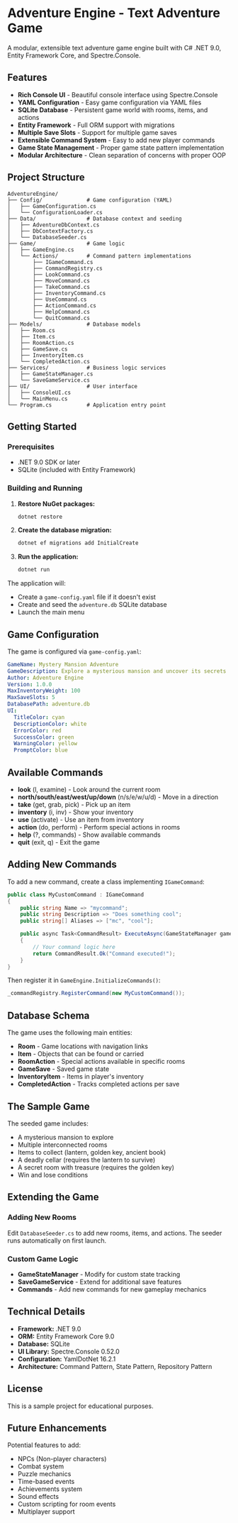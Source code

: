 # Adventure Engine - Text Adventure Game

A modular, extensible text adventure game engine built with C# .NET 9.0, Entity Framework Core, and Spectre.Console.

## Features

- **Rich Console UI** - Beautiful console interface using Spectre.Console
- **YAML Configuration** - Easy game configuration via YAML files
- **SQLite Database** - Persistent game world with rooms, items, and actions
- **Entity Framework** - Full ORM support with migrations
- **Multiple Save Slots** - Support for multiple game saves
- **Extensible Command System** - Easy to add new player commands
- **Game State Management** - Proper game state pattern implementation
- **Modular Architecture** - Clean separation of concerns with proper OOP

## Project Structure

```
AdventureEngine/
├── Config/              # Game configuration (YAML)
│   ├── GameConfiguration.cs
│   └── ConfigurationLoader.cs
├── Data/                # Database context and seeding
│   ├── AdventureDbContext.cs
│   ├── DbContextFactory.cs
│   └── DatabaseSeeder.cs
├── Game/                # Game logic
│   ├── GameEngine.cs
│   └── Actions/         # Command pattern implementations
│       ├── IGameCommand.cs
│       ├── CommandRegistry.cs
│       ├── LookCommand.cs
│       ├── MoveCommand.cs
│       ├── TakeCommand.cs
│       ├── InventoryCommand.cs
│       ├── UseCommand.cs
│       ├── ActionCommand.cs
│       ├── HelpCommand.cs
│       └── QuitCommand.cs
├── Models/              # Database models
│   ├── Room.cs
│   ├── Item.cs
│   ├── RoomAction.cs
│   ├── GameSave.cs
│   ├── InventoryItem.cs
│   └── CompletedAction.cs
├── Services/            # Business logic services
│   ├── GameStateManager.cs
│   └── SaveGameService.cs
├── UI/                  # User interface
│   ├── ConsoleUI.cs
│   └── MainMenu.cs
└── Program.cs           # Application entry point
```

## Getting Started

### Prerequisites

- .NET 9.0 SDK or later
- SQLite (included with Entity Framework)

### Building and Running

1. **Restore NuGet packages:**
   ```bash
   dotnet restore
   ```

2. **Create the database migration:**
   ```bash
   dotnet ef migrations add InitialCreate
   ```

3. **Run the application:**
   ```bash
   dotnet run
   ```

The application will:
- Create a `game-config.yaml` file if it doesn't exist
- Create and seed the `adventure.db` SQLite database
- Launch the main menu

## Game Configuration

The game is configured via `game-config.yaml`:

```yaml
GameName: Mystery Mansion Adventure
GameDescription: Explore a mysterious mansion and uncover its secrets
Author: Adventure Engine
Version: 1.0.0
MaxInventoryWeight: 100
MaxSaveSlots: 5
DatabasePath: adventure.db
UI:
  TitleColor: cyan
  DescriptionColor: white
  ErrorColor: red
  SuccessColor: green
  WarningColor: yellow
  PromptColor: blue
```

## Available Commands

- **look** (l, examine) - Look around the current room
- **north/south/east/west/up/down** (n/s/e/w/u/d) - Move in a direction
- **take** (get, grab, pick) - Pick up an item
- **inventory** (i, inv) - Show your inventory
- **use** (activate) - Use an item from inventory
- **action** (do, perform) - Perform special actions in rooms
- **help** (?, commands) - Show available commands
- **quit** (exit, q) - Exit the game

## Adding New Commands

To add a new command, create a class implementing `IGameCommand`:

```csharp
public class MyCustomCommand : IGameCommand
{
    public string Name => "mycommand";
    public string Description => "Does something cool";
    public string[] Aliases => ["mc", "cool"];

    public async Task<CommandResult> ExecuteAsync(GameStateManager gameState, string[] args)
    {
        // Your command logic here
        return CommandResult.Ok("Command executed!");
    }
}
```

Then register it in `GameEngine.InitializeCommands()`:

```csharp
_commandRegistry.RegisterCommand(new MyCustomCommand());
```

## Database Schema

The game uses the following main entities:

- **Room** - Game locations with navigation links
- **Item** - Objects that can be found or carried
- **RoomAction** - Special actions available in specific rooms
- **GameSave** - Saved game state
- **InventoryItem** - Items in player's inventory
- **CompletedAction** - Tracks completed actions per save

## The Sample Game

The seeded game includes:
- A mysterious mansion to explore
- Multiple interconnected rooms
- Items to collect (lantern, golden key, ancient book)
- A deadly cellar (requires the lantern to survive)
- A secret room with treasure (requires the golden key)
- Win and lose conditions

## Extending the Game

### Adding New Rooms

Edit `DatabaseSeeder.cs` to add new rooms, items, and actions. The seeder runs automatically on first launch.

### Custom Game Logic

- **GameStateManager** - Modify for custom state tracking
- **SaveGameService** - Extend for additional save features
- **Commands** - Add new commands for new gameplay mechanics

## Technical Details

- **Framework:** .NET 9.0
- **ORM:** Entity Framework Core 9.0
- **Database:** SQLite
- **UI Library:** Spectre.Console 0.52.0
- **Configuration:** YamlDotNet 16.2.1
- **Architecture:** Command Pattern, State Pattern, Repository Pattern

## License

This is a sample project for educational purposes.

## Future Enhancements

Potential features to add:
- NPCs (Non-player characters)
- Combat system
- Puzzle mechanics
- Time-based events
- Achievements system
- Sound effects
- Custom scripting for room events
- Multiplayer support
